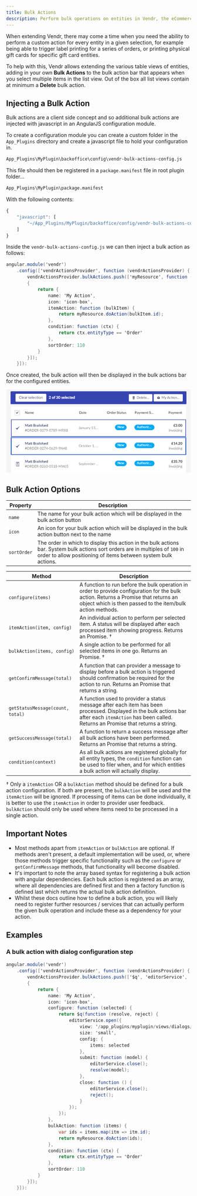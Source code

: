 ```yaml
---
title: Bulk Actions
description: Perform bulk operations on entities in Vendr, the eCommerce solution for Umbraco
---
```


When extending Vendr, there may come a time when you need the ability to perform a custom action for every entity in a given selection, for example being able to trigger label printing for a series of orders, or printing physical gift cards for specific gift card entities.

To help with this, Vendr allows extending the various table views of entities, adding in your own **Bulk Actions** to the bulk action bar that appears when you select multiple items in the list view. Out of the box all list views contain at minimum a **Delete** bulk action.

## Injecting a Bulk Action

Bulk actions are a client side concept and so additional bulk actions are injected with javascript in an AngularJS configuration module.

To create a configuration module you can create a custom folder in the `App_Plugins` directory and create a javascript file to hold your configuration in.

````bash
App_Plugins\MyPlugin\backoffice\config\vendr-bulk-actions-config.js
````

This file should then be registered in a `package.manifest` file in root plugin folder...

````bash
App_Plugins\MyPlugin\package.manifest
````

With the following contents:

````javascript
{
    "javascript": [
        "~/App_Plugins/MyPlugin/backoffice/config/vendr-bulk-actions-config.js"
    ]
}
````

Inside the `vendr-bulk-actions-config.js` we can then inject a bulk action as follows:


````csharp
angular.module('vendr')
    .config(['vendrActionsProvider', function (vendrActionsProvider) {
        vendrActionsProvider.bulkActions.push(['myResource', function (myResource)
        {
            return {
                name: 'My Action',
                icon: 'icon-box',
                itemAction: function (bulkItem) {
                    return myResource.doAction(bulkItem.id);
                },
                condition: function (ctx) {
                    return ctx.entityType == 'Order'
                },
                sortOrder: 110
            }
        }]);
    }]):

````

Once created, the bulk action will then be displayed in the bulk actions bar for the configured entities.

![Bulk Action Button](../media/custom_bulk_action.png)

## Bulk Action Options

| Property | Description |
| -------- | ----------- |
| `name` | The name for your bulk action which will be displayed in the bulk action button |
| `icon` | An icon for your bulk action which will be displayed in the bulk action button next to the name |
| `sortOrder` | The order in which to display this action in the bulk actions bar. System bulk actions sort orders are in multiples of `100` in order to allow positioning of items between system bulk actions. |

| Method | Description |
| ------ | ----------- |
| `configure(items)` | A function to run before the bulk operation in order to provide configuration for the bulk action. Returns a Promise that returns an object which is then passed to the item/bulk action methods. |
| `itemAction(item, config)` | An individual action to perform per selected item. A status will be displayed after each processed item showing progress. Returns an Promise. † |
| `bulkAction(items, config)` | A single action to be performed for all selected items in one go. Returns an Promise. † |
| `getConfirmMessage(total)` | A function that can provider a message to display before a bulk action is triggered should confirmation be required for the action to run. Returns an Promise that returns a string. |
| `getStatusMessage(count, total)` | A function used to provider a status message after each item has been processed. Displayed in the bulk actions bar after each `itemAction` has been called. Returns an Promise that returns a string. |
| `getSuccessMessage(total)` | A function to return a success message after all bulk actions have been performed. Returns an Promise that returns a string. |
| `condition(context)` | As all bulk actions are registered globally for all entity types, the `condition` function can be used to filer when, and for which entities a bulk action will actually display. |

† Only a `itemAction` OR a `bulkAction` method should be defined for a bulk action configuration. If both are present, the `bulkAction` will be used and the `itemAction` will be ignored. If processing of items can be done individually, it is better to use the `itemAction` in order to provider user feedback. `bulkAction` should only be used where items need to be processed in a single action.

## Important Notes

* Most methods apart from `itemAction` or `bulkAction` are optional. If methods aren't present, a default implementation will be used, or, where those methods trigger specific functionality such as the `configure` or `getConfirmMessage` methods, that functionality will become disabled.
* It's important to note the array based syntax for registering a bulk action with angular dependencies. Each bulk action is registered as an array, where all dependencies are defined first and then a factory function is defined last which returns the actual bulk action definition.
* Whilst these docs outline how to define a bulk action, you will likely need to register further resources / services that can actually perform the given bulk operation and include these as a dependency for your action. 

## Examples

### A bulk action with dialog configuration step

````csharp
angular.module('vendr')
    .config(['vendrActionsProvider', function (vendrActionsProvider) {
        vendrActionsProvider.bulkActions.push(['$q', 'editorService', 'myResource', function ($q, editorService, myResource)
        {
            return {
                name: 'My Action',
                icon: 'icon-box',
                configure: function (selected) {
                    return $q(function (resolve, reject) {
                        editorService.open({
                            view: '/app_plugins/myplugin/views/dialogs/config.html',
                            size: 'small',
                            config: {
                                items: selected
                            },
                            submit: function (model) {
                                editorService.close();
                                resolve(model);
                            },
                            close: function () {
                                editorService.close();
                                reject();
                            }
                        });
                    });
                },
                bulkAction: function (items) {
                    var ids = items.map(itm => itm.id);
                    return myResource.doAction(ids);
                },
                condition: function (ctx) {
                    return ctx.entityType == 'Order'
                },
                sortOrder: 110
            }
        }]);
    }]):

````